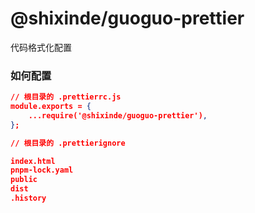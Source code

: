 # @shixinde/guoguo-prettier

代码格式化配置

### 如何配置

```json
// 根目录的 .prettierrc.js
module.exports = {
    ...require('@shixinde/guoguo-prettier'),
};

// 根目录的 .prettierignore

index.html
pnpm-lock.yaml
public
dist
.history

```

